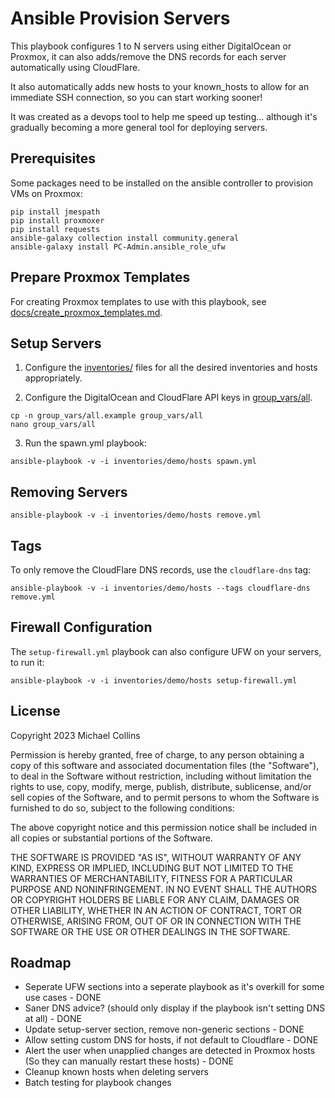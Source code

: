 
# Ansible Provision Servers

This playbook configures 1 to N servers using either DigitalOcean or Proxmox, it can also adds/remove the DNS records for each server automatically using CloudFlare.

It also automatically adds new hosts to your known_hosts to allow for an immediate SSH connection, so you can start working sooner!

It was created as a devops tool to help me speed up testing... although it's gradually becoming a more general tool for deploying servers.


## Prerequisites

Some packages need to be installed on the ansible controller to provision VMs on Proxmox:
```
pip install jmespath
pip install proxmoxer
pip install requests
ansible-galaxy collection install community.general
ansible-galaxy install PC-Admin.ansible_role_ufw
```


## Prepare Proxmox Templates

For creating Proxmox templates to use with this playbook, see [docs/create_proxmox_templates.md](docs/create_proxmox_templates.md).


## Setup Servers

1) Configure the [inventories/](inventories/) files for all the desired inventories and hosts appropriately.

2) Configure the DigitalOcean and CloudFlare API keys in [group_vars/all](group_vars/all).
```
cp -n group_vars/all.example group_vars/all
nano group_vars/all
```

3) Run the spawn.yml playbook:

`ansible-playbook -v -i inventories/demo/hosts spawn.yml`


## Removing Servers

`ansible-playbook -v -i inventories/demo/hosts remove.yml`


## Tags

To only remove the CloudFlare DNS records, use the `cloudflare-dns` tag:

`ansible-playbook -v -i inventories/demo/hosts --tags cloudflare-dns remove.yml`


## Firewall Configuration

The `setup-firewall.yml` playbook can also configure UFW on your servers, to run it:

`ansible-playbook -v -i inventories/demo/hosts setup-firewall.yml`


## License

Copyright 2023 Michael Collins

Permission is hereby granted, free of charge, to any person obtaining a copy of this software and associated documentation files (the "Software"), to deal in the Software without restriction, including without limitation the rights to use, copy, modify, merge, publish, distribute, sublicense, and/or sell copies of the Software, and to permit persons to whom the Software is furnished to do so, subject to the following conditions:

The above copyright notice and this permission notice shall be included in all copies or substantial portions of the Software.

THE SOFTWARE IS PROVIDED "AS IS", WITHOUT WARRANTY OF ANY KIND, EXPRESS OR IMPLIED, INCLUDING BUT NOT LIMITED TO THE WARRANTIES OF MERCHANTABILITY, FITNESS FOR A PARTICULAR PURPOSE AND NONINFRINGEMENT. IN NO EVENT SHALL THE AUTHORS OR COPYRIGHT HOLDERS BE LIABLE FOR ANY CLAIM, DAMAGES OR OTHER LIABILITY, WHETHER IN AN ACTION OF CONTRACT, TORT OR OTHERWISE, ARISING FROM, OUT OF OR IN CONNECTION WITH THE SOFTWARE OR THE USE OR OTHER DEALINGS IN THE SOFTWARE.


## Roadmap

- Seperate UFW sections into a seperate playbook as it's overkill for some use cases - DONE
- Saner DNS advice? (should only display if the playbook isn't setting DNS at all) - DONE
- Update setup-server section, remove non-generic sections - DONE
- Allow setting custom DNS for hosts, if not default to Cloudflare - DONE
- Alert the user when unapplied changes are detected in Proxmox hosts (So they can manually restart these hosts) - DONE
- Cleanup known hosts when deleting servers
- Batch testing for playbook changes

